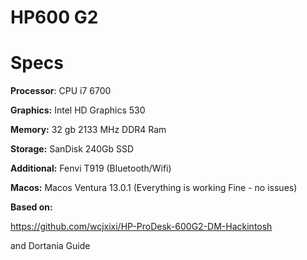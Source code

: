 # HP600 G2


# Specs #

**Processor**:  CPU i7 6700

**Graphics:**   Intel HD Graphics 530

**Memory:**     32 gb 2133 MHz DDR4 Ram

**Storage:**    SanDisk 240Gb SSD 

**Additional:** Fenvi T919 (Bluetooth/Wifi)

**Macos:**      Macos Ventura 13.0.1 (Everything is working Fine - no issues)

**Based on:**

https://github.com/wcjxixi/HP-ProDesk-600G2-DM-Hackintosh

and 
Dortania Guide


